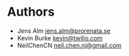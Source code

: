 Authors
=======

- Jens Alm <jens.alm@prorenata.se>
- Kevin Burke <kevin@twilio.com>
- NeilChenCN <neil.chen.nj@gmail.com>
